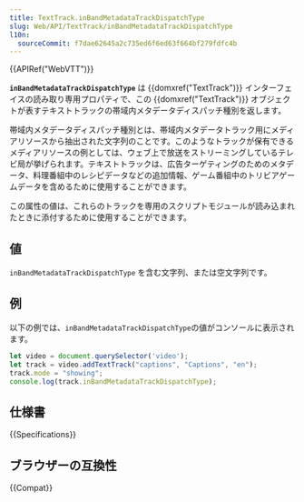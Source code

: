 ```yaml
---
title: TextTrack.inBandMetadataTrackDispatchType
slug: Web/API/TextTrack/inBandMetadataTrackDispatchType
l10n:
  sourceCommit: f7dae62645a2c735ed6f6ed63f664bf279fdfc4b
---
```


{{APIRef("WebVTT")}}

**`inBandMetadataTrackDispatchType`** は {{domxref("TextTrack")}} インターフェイスの読み取り専用プロパティで、この {{domxref("TextTrack")}} オブジェクトが表すテキストトラックの帯域内メタデータディスパッチ種別を返します。

帯域内メタデータディスパッチ種別とは、帯域内メタデータトラック用にメディアリソースから抽出された文字列のことです。このようなトラックが保有できるメディアリソースの例としては、ウェブ上で放送をストリーミングしているテレビ局が挙げられます。テキストトラックは、広告ターゲティングのためのメタデータ、料理番組中のレシピデータなどの追加情報、ゲーム番組中のトリビアゲームデータを含めるために使用することができます。

この属性の値は、これらのトラックを専用のスクリプトモジュールが読み込まれたときに添付するために使用することができます。

## 値

`inBandMetadataTrackDispatchType` を含む文字列、または空文字列です。

## 例

以下の例では、`inBandMetadataTrackDispatchType`の値がコンソールに表示されます。

```js
let video = document.querySelector('video');
let track = video.addTextTrack("captions", "Captions", "en");
track.mode = "showing";
console.log(track.inBandMetadataTrackDispatchType);
```

## 仕様書

{{Specifications}}

## ブラウザーの互換性

{{Compat}}

